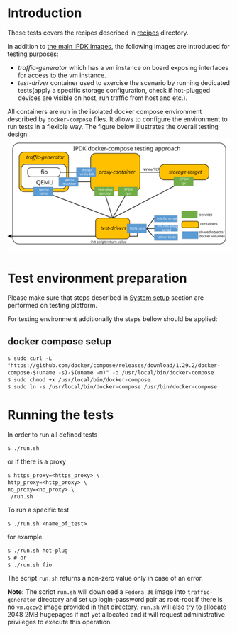 # Introduction
These tests covers the recipes described in [recipes](../../recipes/README.md)
directory.

In addition to [the main IPDK images](../../README.md#main-components),
the following images are introduced for testing purposes:
- _traffic-generator_ which has a vm instance on board exposing interfaces for
access to the vm instance.
- _test-driver_ container used to exercise the scenario by running
dedicated tests(apply a specific storage configuration, check if hot-plugged
devices are visible on host, run traffic from host and etc.).

All containers are run in the isolated docker compose environment described by
`docker-compose` files. It allows to configure the environment to run tests in
a flexible way.
The figure below illustrates the overall testing design:
![Running virtio-blk traffic over NVMeTCP](img_virtio_blk_over_nvmetcp_1.svg "Running virtio-blk traffic over NVMeTCP")

# Test environment preparation
Please make sure that steps described in
[System setup](../../recipes/environment_setup.md#system-setup)
section are performed on testing platform.

For testing environment additionally the steps bellow should be applied:

## docker compose setup
```
$ sudo curl -L "https://github.com/docker/compose/releases/download/1.29.2/docker-compose-$(uname -s)-$(uname -m)" -o /usr/local/bin/docker-compose
$ sudo chmod +x /usr/local/bin/docker-compose
$ sudo ln -s /usr/local/bin/docker-compose /usr/bin/docker-compose
```

# Running the tests
In order to run all defined tests
```
$ ./run.sh
```
or if there is a proxy
```
$ https_proxy=<https_proxy> \
http_proxy=<http_proxy> \
no_proxy=<no_proxy> \
./run.sh
```

To run a specific test
```
$ ./run.sh <name_of_test>
```
for example
```
$ ./run.sh hot-plug
$ # or
$ ./run.sh fio
```
The script `run.sh` returns a non-zero value only in case of an error.

**Note:**
The script `run.sh` will download a `Fedora 36` image into `traffic-generator`
directory and set up login-password pair as root-root if there is no `vm.qcow2`
image provided in that directory. `run.sh` will also try to allocate 2048 2MB
hugepages if not yet allocated and it will request administrative privileges
to execute this operation.